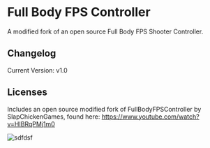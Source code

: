 # Full Body FPS Controller
A modified fork of an open source Full Body FPS Shooter Controller.


## Changelog
Current Version: v1.0

## Licenses
Includes an open source modified fork of FullBodyFPSController by SlapChickenGames, found here: https://www.youtube.com/watch?v=HIBRqPMj1m0

![sdfdsf](https://user-images.githubusercontent.com/128671881/234269122-80a7c009-2d2d-46e4-9bba-c80974cf09fa.PNG)
